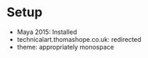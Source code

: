 <h1>Setup</h1>
<ul><li>Maya 2015: Installed</li>
<li>technicalart.thomashope.co.uk: redirected</li>
<li>theme: appropriately monospace</li>
</ul>
